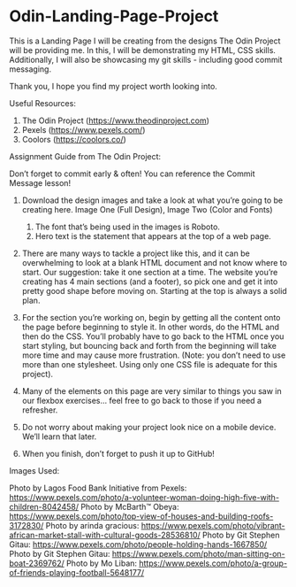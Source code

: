 # Odin-Landing-Page-Project

This is a Landing Page I will be creating from the designs The Odin Project will be providing me. In this, I will be demonstrating my HTML, CSS skills. Additionally, I will also be showcasing my git skills - including good commit messaging.

Thank you, I hope you find my project worth looking into.


Useful Resources:

1. The Odin Project (https://www.theodinproject.com)
2. Pexels (https://www.pexels.com/)
3. Coolors (https://coolors.co/)

Assignment Guide from The Odin Project:

Don’t forget to commit early & often! You can reference the Commit Message lesson!

1. Download the design images and take a look at what you’re going to be creating here. Image One (Full Design), Image Two (Color and Fonts)
    1. The font that’s being used in the images is Roboto.
    2. Hero text is the statement that appears at the top of a web page.

2. There are many ways to tackle a project like this, and it can be overwhelming to look at a blank HTML document and not know where to start. Our suggestion: take it one section at a time. The website you’re creating has 4 main sections (and a footer), so pick one and get it into pretty good shape before moving on. Starting at the top is always a solid plan.

3. For the section you’re working on, begin by getting all the content onto the page before beginning to style it. In other words, do the HTML and then do the CSS. You’ll probably have to go back to the HTML once you start styling, but bouncing back and forth from the beginning will take more time and may cause more frustration. (Note: you don’t need to use more than one stylesheet. Using only one CSS file is adequate for this project).

4. Many of the elements on this page are very similar to things you saw in our flexbox exercises… feel free to go back to those if you need a refresher.

5. Do not worry about making your project look nice on a mobile device. We’ll learn that later.

6. When you finish, don’t forget to push it up to GitHub!

Images Used:

Photo by Lagos Food Bank Initiative from Pexels: https://www.pexels.com/photo/a-volunteer-woman-doing-high-five-with-children-8042458/
Photo by McBarth™ Obeya: https://www.pexels.com/photo/top-view-of-houses-and-building-roofs-3172830/
Photo by arinda gracious: https://www.pexels.com/photo/vibrant-african-market-stall-with-cultural-goods-28536810/
Photo by Git Stephen Gitau: https://www.pexels.com/photo/people-holding-hands-1667850/
Photo by Git Stephen Gitau: https://www.pexels.com/photo/man-sitting-on-boat-2369762/
Photo by Mo Liban: https://www.pexels.com/photo/a-group-of-friends-playing-football-5648177/
